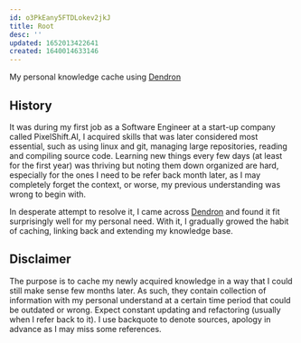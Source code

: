 ```yaml
---
id: o3PkEany5FTDLokev2jkJ
title: Root
desc: ''
updated: 1652013422641
created: 1640014633146
---
```


My personal knowledge cache using [Dendron](https://www.dendron.so)

## History
It was during my first job as a Software Engineer at a start-up company called PixelShift.AI, I acquired skills that was later considered most essential, such as using linux and git, managing large repositories, reading and compiling source code. Learning new things every few days (at least for the first year) was thriving but noting them down organized are hard, especially for the ones I need to be refer back month later, as I may completely forget the context, or worse, my previous understanding was wrong to begin with.

In desperate attempt to resolve it, I came across [Dendron](https://www.dendron.so) and found it fit surprisingly well for my personal need. With it, I gradually growed the habit of caching, linking back and extending my knowledge base.

## Disclaimer
The purpose is to cache my newly acquired knowledge in a way that I could still make sense few months later. As such, they contain collection of information with my personal understand at a certain time period that could be outdated or wrong. Expect constant updating and refactoring (usually when I refer back to it). I use backquote to denote sources, apology in advance as I may miss some references.